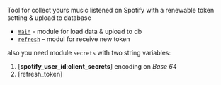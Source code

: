 Tool for collect yours music listened on Spotify with a renewable token setting & upload to database

- [`main`](https://github.com/ReIZzz/tools/blob/main/Spotify%20music/main.py) - module for load data & upload to db
- [`refresh`](https://github.com/ReIZzz/tools/blob/main/Spotify%20music/refresh.py) – modul for receive new token

also you need module `secrets` with two string variables:

1. [**spotify_user_id**:**client_secrets**] encoding on _Base 64_
2. [refresh_token]
